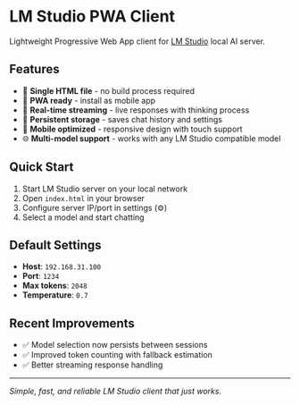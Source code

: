 # LM Studio PWA Client

Lightweight Progressive Web App client for [LM Studio](https://lmstudio.ai/) local AI server.

## Features

- 🚀 **Single HTML file** - no build process required
- 📱 **PWA ready** - install as mobile app  
- 🔄 **Real-time streaming** - live responses with thinking process
- 💾 **Persistent storage** - saves chat history and settings
- 🎨 **Mobile optimized** - responsive design with touch support
- 🌐 **Multi-model support** - works with any LM Studio compatible model

## Quick Start

1. Start LM Studio server on your local network
2. Open `index.html` in your browser
3. Configure server IP/port in settings (⚙️)
4. Select a model and start chatting

## Default Settings

- **Host**: `192.168.31.100`
- **Port**: `1234`
- **Max tokens**: `2048`
- **Temperature**: `0.7`

## Recent Improvements

- ✅ Model selection now persists between sessions
- ✅ Improved token counting with fallback estimation
- ✅ Better streaming response handling

---

*Simple, fast, and reliable LM Studio client that just works.*